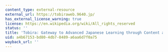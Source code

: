 ```yaml
---
content_type: external-resource
external_url: https://tobiraweb.9640.jp/
has_external_license_warning: true
license: https://en.wikipedia.org/wiki/All_rights_reserved
status: ''
title: 'Tobira: Gateway to Advanced Japanese Learning through Content and Multimedia'
uid: a4b67153-bd80-4db7-8489-a6aa6d7f0a75
wayback_url: ''
---
```

